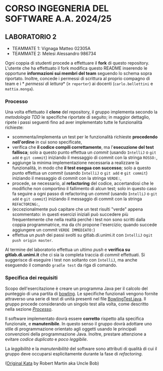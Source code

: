 # CORSO INGEGNERIA DEL SOFTWARE A.A. 2024/25

## LABORATORIO 2

* TEAMMATE 1: Vignaga Matteo 02305A
* TEAMMATE 2: Melesi Alessandro 986734 

Ogni coppia di studenti procede a effettuare il **fork** di questo repository.
L'utente che ha effettuato il fork modifica questo README inserendo le opportune **informazioni sui
membri del team** seguendo lo schema sopra riportato.
Inoltre, concede i permessi di scrittura al proprio compagno di team e i *
*permessi di lettura** (≥ `reporter`) ai
docenti (`carlo.bellettini` e `mattia.monga`).

### Processo

Una volta effettuato il **clone** del repository, il gruppo implementa secondo la *metodologia TDD* 
le specifiche riportate di seguito; in maggior dettaglio, ripete i passi seguenti fino ad aver implementato tutte le funzionalità richieste:

* scommenta/implementa un test per le funzionalità richieste **procedendo nell'ordine** in cui sono specificate,
* verifica che **il codice compili correttamente**, ma l'**esecuzione del test
  fallisca**; solo a questo punto effettua un *commit* (usando `IntelliJ` o
  `git add` e `git commit`) iniziando il messaggio di commit con la stringa
  `ROSSO:`,
* aggiunge la minima implementazione necessaria a realizzare la funzionalità, in modo che **il test esegua con successo**; solo a questo punto
  effettua un *commit* (usando `IntelliJ` o `git add` e `git commit`) iniziando il messaggio di commit con la stringa `VERDE:`,
* procede, se necessario, al **refactoring** del codice, accertandosi che le modifiche non
  comportino il fallimento di alcun test; solo in questo caso fa seguire a ogni
  passo di refactoring un *commit* (usando `IntelliJ` o `git add` e `git commit`) iniziando il messaggio di commit con la stringa `REFACTORING:`,
* (eccezionalmente può capitare che un test risulti "verde" appena scommentato:
  in questi esercizi iniziali può succedere più frequentemente che nella realtà
  perché i test non sono scritti dalla coppia programmatrice, ma da chi propone
  l'esercizio; quando succede aggiungere un commit `VERDE IMMEDIATO:`)
* effettua un *push* dei passi svolti su gitlab.di.unimi.it con `IntelliJ` o`git push origin master`.

Al termine del laboratorio effettua un ultimo *push* e **verifica su gitlab.di.unimi.it** che ci sia la completa traccia di *commit* effettuati.
Si suggerisce di eseguire i test non soltanto con `IntelliJ`, ma anche eseguendo
il comando `gradle test` da riga di comando.


### Specifica dei requisiti

Scopo dell'esercitazione è creare un programma Java per il calcolo del punteggio di una partita
di [bowling](https://en.wikipedia.org/wiki/Ten-pin_bowling#Scoring).
Le specifiche funzionali vengono fornite attraverso una serie di test di unità
presenti nel
file [BowlingTest.java](src/test/java/it/unimi/di/sweng/lab02/BowlingTest.java).
Il gruppo procede considerando un singolo test alla volta, come descritto nella
sezione [*Processo*](#processo).

Il software implementato dovrà essere **corretto** rispetto alla specifica
funzionale, e **manutenibile**.
In questo senso il gruppo dovrà adottare uno stile di programmazione orientato agli oggetti usando
le principali convenzioni della programmazione Java.
Inoltre, prestare attenzione a evitare *codice duplicato* e *poco leggibile*.

La *leggibilità* e la *manutenibilità* del software sono attributi di qualità di cui il gruppo deve occuparsi esplicitamente durante la fase di *refactoring*.

([Original Kata](http://www.butunclebob.com/files/downloads/Bowling%20Game%20Kata.ppt) by Robert
Martin aka Uncle Bob)
